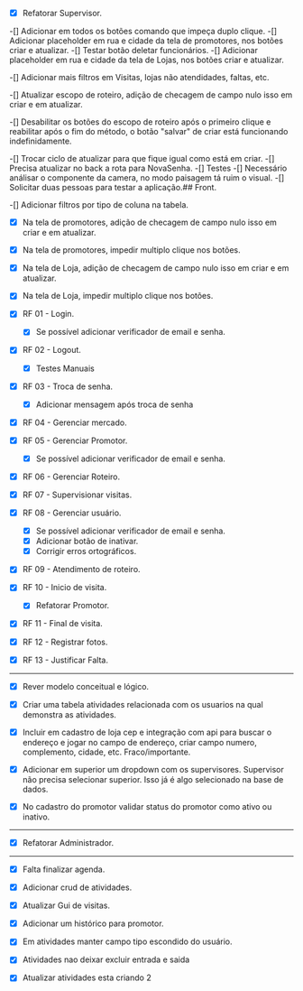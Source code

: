 -[X] Refatorar Supervisor.

-[] Adicionar em todos os botões comando que impeça duplo clique.
-[] Adicionar placeholder em rua e cidade da tela de promotores, nos botões criar e atualizar.
-[] Testar botão deletar funcionários.
-[] Adicionar placeholder em rua e cidade da tela de Lojas, nos botões criar e atualizar.

-[] Adicionar mais filtros em Visitas, lojas não atendidades, faltas, etc.

-[] Atualizar escopo de roteiro, adição de checagem de campo nulo isso em criar e em atualizar.

-[] Desabilitar os botões do escopo de roteiro após o primeiro clique e reabilitar após o fim do método, o botão "salvar" de criar está funcionando indefinidamente.

-[] Trocar ciclo de atualizar para que fique igual como está em criar.
-[] Precisa atualizar no back a rota para NovaSenha.
-[] Testes
-[] Necessário análisar o componente da camera, no modo paisagem tá ruim o visual.
-[] Solicitar duas pessoas para testar a aplicação.## Front.

-[] Adicionar filtros por tipo de coluna na tabela.

-[X] Na tela de promotores, adição de checagem de campo nulo isso em criar e em atualizar.
-[X] Na tela de promotores, impedir multiplo clique nos botões.
-[X] Na tela de Loja, adição de checagem de campo nulo isso em criar e em atualizar.
-[X] Na tela de Loja, impedir multiplo clique nos botões.


- [x] RF 01 - Login.    
    -[X] Se possível adicionar verificador de email e senha.
- [x] RF 02 - Logout.
    -[X] Testes Manuais
- [X] RF 03 - Troca de senha.
    -[X] Adicionar mensagem após troca de senha
- [X] RF 04 - Gerenciar mercado.
- [X] RF 05 - Gerenciar Promotor.
    -[X] Se possível adicionar verificador de email e senha.
- [X] RF 06 - Gerenciar Roteiro.

- [X] RF 07 - Supervisionar visitas.

- [X] RF 08 - Gerenciar usuário.    
    -[X] Se possível adicionar verificador de email e senha.
    -[X] Adicionar botão de inativar.
    -[X] Corrigir erros ortográficos.
- [X] RF 09 - Atendimento de roteiro.

- [X] RF 10 - Inicio de visita.
    -[X] Refatorar Promotor.
- [X] RF 11 - Final de visita.
- [X] RF 12 - Registrar fotos.
- [X] RF 13 - Justificar Falta.



---

-[X] Rever modelo conceitual e lógico. 

-[X] Criar uma tabela atividades relacionada com os usuarios na qual demonstra as atividades.

-[X] Incluir em cadastro de loja cep e integração com api para buscar o endereço e jogar no campo de endereço, criar campo numero, complemento, cidade, etc. Fraco/importante.

-[X] Adicionar em superior um dropdown com os supervisores. Supervisor não precisa selecionar superior. Isso já é algo selecionado na base de dados.

-[X] No cadastro do promotor validar status do promotor como ativo ou inativo. 


---

-[X] Refatorar Administrador.

---


-[X] Falta finalizar agenda.
-[X] Adicionar crud de atividades.
-[X] Atualizar Gui de visitas.

-[X] Adicionar um histórico para promotor.
-[X] Em atividades manter campo tipo escondido do usuário.
-[x] Atividades nao deixar excluir entrada e saida
-[x] Atualizar atividades esta criando 2
